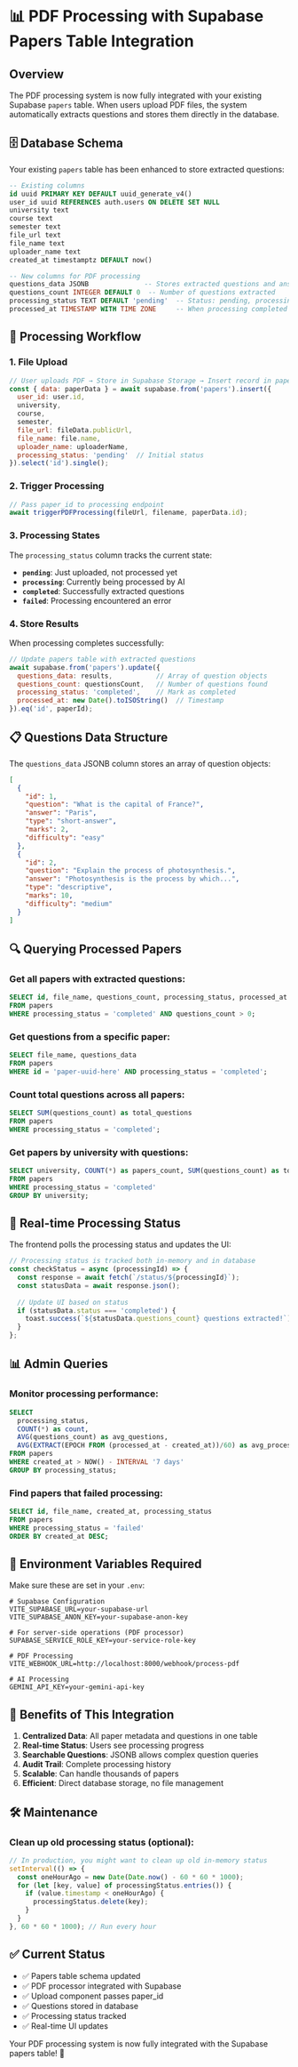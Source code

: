 # 📊 PDF Processing with Supabase Papers Table Integration

## Overview
The PDF processing system is now fully integrated with your existing Supabase `papers` table. When users upload PDF files, the system automatically extracts questions and stores them directly in the database.

## 🗄️ Database Schema
Your existing `papers` table has been enhanced to store extracted questions:

```sql
-- Existing columns
id uuid PRIMARY KEY DEFAULT uuid_generate_v4()
user_id uuid REFERENCES auth.users ON DELETE SET NULL
university text
course text  
semester text
file_url text
file_name text
uploader_name text
created_at timestamptz DEFAULT now()

-- New columns for PDF processing
questions_data JSONB              -- Stores extracted questions and answers
questions_count INTEGER DEFAULT 0  -- Number of questions extracted
processing_status TEXT DEFAULT 'pending'  -- Status: pending, processing, completed, failed
processed_at TIMESTAMP WITH TIME ZONE     -- When processing completed
```

## 🔄 Processing Workflow

### 1. File Upload
```javascript
// User uploads PDF → Store in Supabase Storage → Insert record in papers table
const { data: paperData } = await supabase.from('papers').insert({
  user_id: user.id,
  university,
  course, 
  semester,
  file_url: fileData.publicUrl,
  file_name: file.name,
  uploader_name: uploaderName,
  processing_status: 'pending'  // Initial status
}).select('id').single();
```

### 2. Trigger Processing
```javascript
// Pass paper_id to processing endpoint
await triggerPDFProcessing(fileUrl, filename, paperData.id);
```

### 3. Processing States
The `processing_status` column tracks the current state:
- **`pending`**: Just uploaded, not processed yet
- **`processing`**: Currently being processed by AI
- **`completed`**: Successfully extracted questions
- **`failed`**: Processing encountered an error

### 4. Store Results
When processing completes successfully:
```javascript
// Update papers table with extracted questions
await supabase.from('papers').update({
  questions_data: results,           // Array of question objects
  questions_count: questionsCount,   // Number of questions found
  processing_status: 'completed',    // Mark as completed
  processed_at: new Date().toISOString()  // Timestamp
}).eq('id', paperId);
```

## 📋 Questions Data Structure
The `questions_data` JSONB column stores an array of question objects:

```json
[
  {
    "id": 1,
    "question": "What is the capital of France?",
    "answer": "Paris",
    "type": "short-answer",
    "marks": 2,
    "difficulty": "easy"
  },
  {
    "id": 2, 
    "question": "Explain the process of photosynthesis.",
    "answer": "Photosynthesis is the process by which...",
    "type": "descriptive",
    "marks": 10,
    "difficulty": "medium"
  }
]
```

## 🔍 Querying Processed Papers

### Get all papers with extracted questions:
```sql
SELECT id, file_name, questions_count, processing_status, processed_at
FROM papers 
WHERE processing_status = 'completed' AND questions_count > 0;
```

### Get questions from a specific paper:
```sql
SELECT file_name, questions_data
FROM papers 
WHERE id = 'paper-uuid-here' AND processing_status = 'completed';
```

### Count total questions across all papers:
```sql
SELECT SUM(questions_count) as total_questions
FROM papers 
WHERE processing_status = 'completed';
```

### Get papers by university with questions:
```sql
SELECT university, COUNT(*) as papers_count, SUM(questions_count) as total_questions
FROM papers 
WHERE processing_status = 'completed'
GROUP BY university;
```

## 🚀 Real-time Processing Status

The frontend polls the processing status and updates the UI:

```javascript
// Processing status is tracked both in-memory and in database
const checkStatus = async (processingId) => {
  const response = await fetch(`/status/${processingId}`);
  const statusData = await response.json();
  
  // Update UI based on status
  if (statusData.status === 'completed') {
    toast.success(`${statusData.questions_count} questions extracted!`);
  }
};
```

## 📊 Admin Queries

### Monitor processing performance:
```sql
SELECT 
  processing_status,
  COUNT(*) as count,
  AVG(questions_count) as avg_questions,
  AVG(EXTRACT(EPOCH FROM (processed_at - created_at))/60) as avg_processing_minutes
FROM papers 
WHERE created_at > NOW() - INTERVAL '7 days'
GROUP BY processing_status;
```

### Find papers that failed processing:
```sql
SELECT id, file_name, created_at, processing_status
FROM papers 
WHERE processing_status = 'failed'
ORDER BY created_at DESC;
```

## 🔧 Environment Variables Required

Make sure these are set in your `.env`:
```env
# Supabase Configuration
VITE_SUPABASE_URL=your-supabase-url
VITE_SUPABASE_ANON_KEY=your-supabase-anon-key

# For server-side operations (PDF processor)
SUPABASE_SERVICE_ROLE_KEY=your-service-role-key

# PDF Processing
VITE_WEBHOOK_URL=http://localhost:8000/webhook/process-pdf

# AI Processing
GEMINI_API_KEY=your-gemini-api-key
```

## 🎯 Benefits of This Integration

1. **Centralized Data**: All paper metadata and questions in one table
2. **Real-time Status**: Users see processing progress
3. **Searchable Questions**: JSONB allows complex question queries
4. **Audit Trail**: Complete processing history
5. **Scalable**: Can handle thousands of papers
6. **Efficient**: Direct database storage, no file management

## 🛠️ Maintenance

### Clean up old processing status (optional):
```javascript
// In production, you might want to clean up old in-memory status
setInterval(() => {
  const oneHourAgo = new Date(Date.now() - 60 * 60 * 1000);
  for (let [key, value] of processingStatus.entries()) {
    if (value.timestamp < oneHourAgo) {
      processingStatus.delete(key);
    }
  }
}, 60 * 60 * 1000); // Run every hour
```

## ✅ Current Status
- ✅ Papers table schema updated
- ✅ PDF processor integrated with Supabase
- ✅ Upload component passes paper_id
- ✅ Questions stored in database
- ✅ Processing status tracked
- ✅ Real-time UI updates

Your PDF processing system is now fully integrated with the Supabase papers table! 🎉
